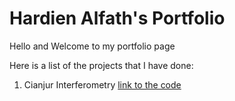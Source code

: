# Hardien Alfath's Portfolio

Hello and Welcome to my portfolio page

Here is a list of the projects that I have done:

1. Cianjur Interferometry [link to the code](cianjur_interferometry.md)
